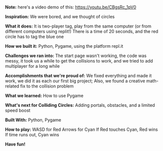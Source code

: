 **Note:** here's a video demo of this: https://youtu.be/CBgsRc_1pV0

**Inspiration:** 
We were bored, and we thought of circles

**What it does:** 
It is two-player tag, play from the same computer (or from different computers using replit!) There is a time of 20 seconds, and the red circle has to tag the blue one

**How we built it:** 
Python, Pygame, using the platform repl.it

**Challenges we ran into:** 
The start page wasn't working, the code was messy, it took us a while to get the collisions to work, and we tried to add multiplayer for a long while

**Accomplishments that we're proud of:** 
We fixed everything and made it work, we did it as each our first big project; Also, we found a creative math-related fix to the collision problem

**What we learned:** 
How to use Pygame

**What's next for Colliding Circles:** 
Adding portals, obstacles, and a limited speed boost

**Built With:** 
Python, Pygame

**How to play:** 
WASD for Red
Arrows for Cyan
If Red touches Cyan, Red wins
If time runs out, Cyan wins

**Have fun!**
